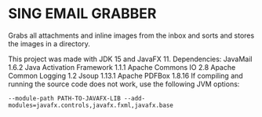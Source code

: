# SING EMAIL GRABBER
Grabs all attachments and inline images from the inbox and sorts and stores the images in a directory.

This project was made with JDK 15 and JavaFX 11.
Dependencies:
JavaMail 1.6.2
Java Activation Framework 1.1.1
Apache Commons IO 2.8
Apache Common Logging 1.2
Jsoup 1.13.1
Apache PDFBox 1.8.16
If compiling and running the source code does not work, use the following JVM options:
```
--module-path PATH-TO-JAVAFX-LIB --add-modules=javafx.controls,javafx.fxml,javafx.base
```
